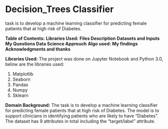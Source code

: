 # Decision_Trees Classifier
task is to develop a machine learning classifier for predicting female patients that at high risk of Diabetes. 

<b>Table of Contents:</b>
<b>Libraries Used:</b>
<b>Files Description</b>
<b> Datasets and Inputs</b>
<b> My Questions </b>
<b> Data Science Approuch</b>
<b>Algo used:</b>
<b>My findings</b>
<b>Acknowledgments and thanks</b>


<b>Libraries Used:</b>
The project was done on Jupyter Notebook and Python 3.0, below are the libraries used:
1. Matplotlib
2. Seaborn
3. Pandas
4. Numpy
5. Sklearn


<b>Domain Background:</b>
The task is to develop a machine learning classifier for predicting female patients that at high risk of Diabetes. The model is to support clinicians in identifying patients who are likely to have “Diabetes”. The dataset has 9 attributes in total including the “target/label” attribute.


